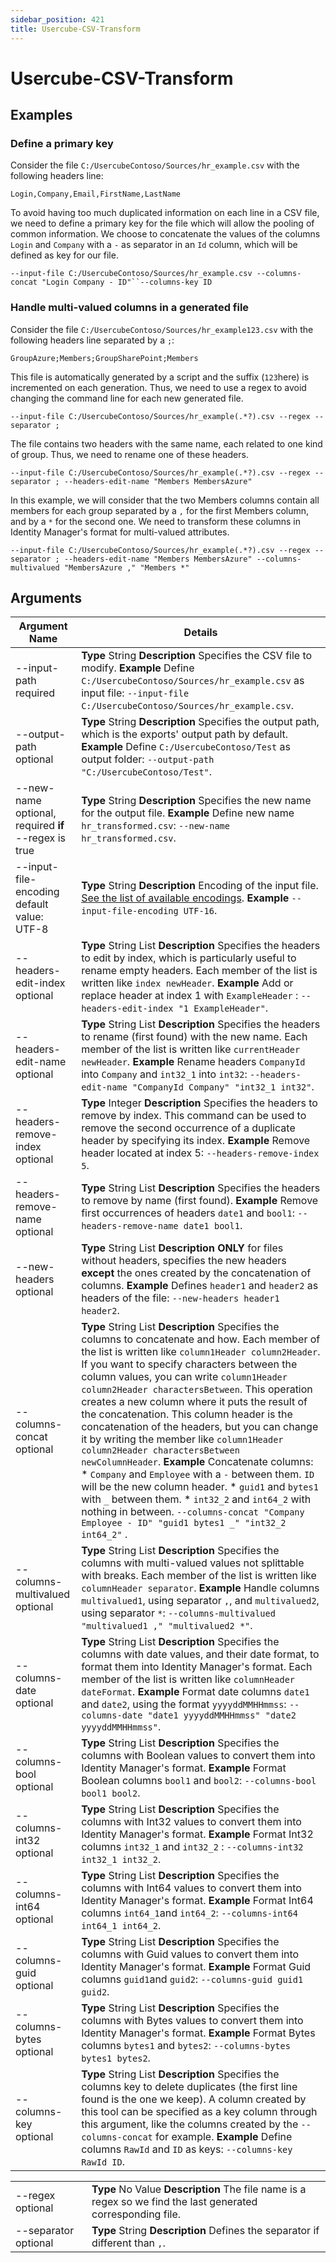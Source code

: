 ```yaml
---
sidebar_position: 421
title: Usercube-CSV-Transform
---
```


# Usercube-CSV-Transform

## Examples

### Define a primary key

Consider the file `C:/UsercubeContoso/Sources/hr_example.csv` with the following headers line:

`Login,Company,Email,FirstName,LastName`

To avoid having too much duplicated information on each line in a CSV file, we need to define a primary key for the file which will allow the pooling of common information. We choose to concatenate the values of the columns `Login` and `Company`  with a `-` as separator in an `Id` column, which will be defined as key for our file.

`--input-file C:/UsercubeContoso/Sources/hr_example.csv --columns-concat "Login Company - ID"``--columns-key ID`

### Handle multi-valued columns in a generated file

Consider the file `C:/UsercubeContoso/Sources/hr_example123.csv` with the following headers line separated by a `;`:

`GroupAzure;Members;GroupSharePoint;Members`

This file is automatically generated by a script and the suffix (`123`here) is incremented on each generation. Thus, we need to use a regex to avoid changing the command line for each new generated file.

`--input-file C:/UsercubeContoso/Sources/hr_example(.*?).csv --regex --separator ;`

The file contains two headers with the same name, each related to one kind of group. Thus, we need to rename one of these headers.

`--input-file C:/UsercubeContoso/Sources/hr_example(.*?).csv --regex --separator ; --headers-edit-name "Members MembersAzure"`

In this example, we will consider that the two Members columns contain all members for each group separated by a `,` for the first Members column, and by a `*` for the second one. We need to transform these columns in Identity Manager's format for multi-valued attributes.

`--input-file C:/UsercubeContoso/Sources/hr_example(.*?).csv --regex --separator ; --headers-edit-name "Members MembersAzure" --columns-multivalued "MembersAzure ," "Members *"`

## Arguments

| Argument Name | Details |
| --- | --- |
| --input-path required | **Type**  String  **Description** Specifies the CSV file to modify.  **Example** Define `C:/UsercubeContoso/Sources/hr_example.csv` as input file: `--input-file C:/UsercubeContoso/Sources/hr_example.csv`. |
| --output-path optional | **Type**  String  **Description** Specifies the output path, which is the exports' output path by default.  **Example** Define `C:/UsercubeContoso/Test` as output folder: `--output-path "C:/UsercubeContoso/Test"`. |
| --new-name optional, required **if** --regex is true | **Type**  String  **Description** Specifies the new name for the output file.  **Example** Define new name `hr_transformed.csv`: `--new-name hr_transformed.csv`. |
| --input-file-encoding default value: UTF-8 | **Type**  String  **Description** Encoding of the input file. [See the list of available encodings](https://learn.microsoft.com/en-us/dotnet/api/system.text.encoding#list-of-encodings). **Example** `--input-file-encoding UTF-16`. |
| --headers-edit-index optional | **Type**  String List  **Description** Specifies the headers to edit by index, which is particularly useful to rename empty headers. Each member of the list is written like `index newHeader`.  **Example** Add or replace header at index 1 with `ExampleHeader` :  `--headers-edit-index "1 ExampleHeader"`. |
| --headers-edit-name optional | **Type**  String List  **Description** Specifies the headers to rename (first found) with the new name. Each member of the list is written like `currentHeader newHeader`.  **Example** Rename headers `CompanyId` into `Company` and `int32_1` into `int32`:  `--headers-edit-name "CompanyId Company" "int32_1 int32"`. |
| --headers-remove-index optional | **Type**  Integer  **Description** Specifies the headers to remove by index. This command can be used to remove the second occurrence of a duplicate header by specifying its index.  **Example** Remove header located at index 5:  `--headers-remove-index 5`. |
| --headers-remove-name optional | **Type**  String List  **Description** Specifies the headers to remove by name (first found).  **Example** Remove first occurrences of headers `date1` and `bool1`:  `--headers-remove-name date1 bool1`. |
| --new-headers optional | **Type**  String List  **Description** **ONLY** for files without headers, specifies the new headers **except** the ones created by the concatenation of columns.  **Example** Defines `header1` and `header2` as headers of the file:  `--new-headers header1 header2`. |
| --columns-concat optional | **Type**  String List  **Description** Specifies the columns to concatenate and how. Each member of the list is written like `column1Header column2Header`. If you want to specify characters between the column values, you can write `column1Header column2Header charactersBetween`. This operation creates a new column where it puts the result of the concatenation. This column header is the concatenation of the headers, but you can change it by writing the member like `column1Header column2Header charactersBetween newColumnHeader`.  **Example** Concatenate columns:   * `Company` and `Employee` with a `-` between them. `ID` will be the new column header. * `guid1` and `bytes1` with `_` between them. * `int32_2` and `int64_2` with nothing in between. `--columns-concat "Company Employee - ID" "guid1 bytes1 _" "int32_2 int64_2"` . |
| --columns-multivalued optional | **Type**  String List  **Description** Specifies the columns with multi-valued values not splittable with breaks. Each member of the list is written like `columnHeader separator`.  **Example** Handle columns `multivalued1`, using separator `,`, and `multivalued2`, using separator `*`:  `--columns-multivalued "multivalued1 ," "multivalued2 *"`. |
| --columns-date optional | **Type**  String List  **Description** Specifies the columns with date values, and their date format, to format them into Identity Manager's format. Each member of the list is written like `columnHeader dateFormat`.  **Example** Format date columns `date1` and `date2`, using the format `yyyyddMMHHmmss`: `--columns-date "date1 yyyyddMMHHmmss" "date2 yyyyddMMHHmmss"`. |
| --columns-bool optional | **Type**  String List  **Description** Specifies the columns with Boolean values to convert them into Identity Manager's format.  **Example** Format Boolean columns `bool1` and `bool2`:  `--columns-bool bool1 bool2`. |
| --columns-int32 optional | **Type**  String List  **Description** Specifies the columns with Int32 values to convert them into Identity Manager's format.  **Example** Format Int32 columns `int32_1` and `int32_2` :  `--columns-int32 int32_1 int32_2`. |
| --columns-int64 optional | **Type**  String List  **Description** Specifies the columns with Int64 values to convert them into Identity Manager's format.  **Example** Format Int64 columns `int64_1`and `int64_2`:  `--columns-int64 int64_1 int64_2`. |
| --columns-guid optional | **Type**  String List  **Description** Specifies the columns with Guid values to convert them into Identity Manager's format.  **Example** Format Guid columns `guid1`and `guid2`: `--columns-guid guid1 guid2`. |
| --columns-bytes optional | **Type**  String List  **Description** Specifies the columns with Bytes values to convert them into Identity Manager's format.  **Example** Format Bytes columns `bytes1` and `bytes2`:   `--columns-bytes bytes1 bytes2`. |
| --columns-key optional | **Type**  String List  **Description** Specifies the columns key to delete duplicates (the first line found is the one we keep). A column created by this tool can be specified as a key column through this argument, like the columns created by the `--columns-concat` for example.  **Example** Define columns `RawId` and `ID` as keys: `--columns-key RawId ID`. |

|  |  |
| --- | --- |
| --regex optional | **Type**  No Value  **Description** The file name is a regex so we find the last generated corresponding file. |
| --separator optional | **Type**  String  **Description** Defines the separator if different than `,`. |